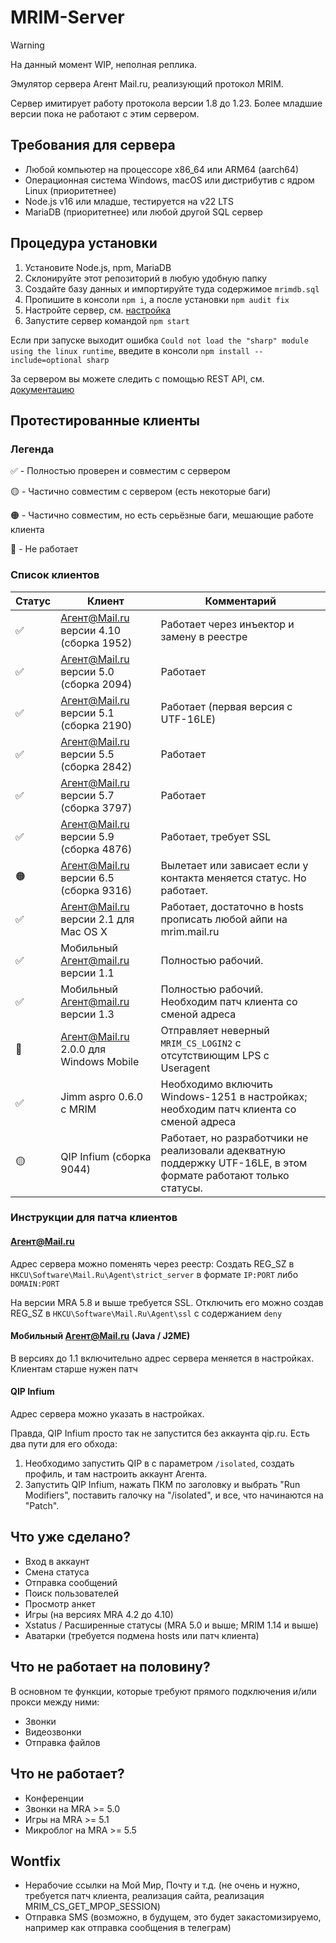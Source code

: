 # MRIM-Server
> [!WARNING]
> На данный момент WIP, неполная реплика.

Эмулятор сервера Агент Mail.ru, реализующий протокол MRIM.

Сервер имитирует работу протокола версии 1.8 до 1.23. Более младшие версии пока не работают с этим сервером.

## Требования для сервера

- Любой компьютер на процессоре x86_64 или ARM64 (aarch64)
- Операционная система Windows, macOS или дистрибутив с ядром Linux (приоритетнее)
- Node.js v16 или младше, тестируется на v22 LTS
- MariaDB (приоритетнее) или любой другой SQL сервер

## Процедура установки

1. Установите Node.js, npm, MariaDB
2. Склонируйте этот репозиторий в любую удобную папку
3. Создайте базу данных и импортируйте туда содержимое `mrimdb.sql`
4. Пропишите в консоли `npm i`, а после установки `npm audit fix`
5. Настройте сервер, см. [настройка](/docs/config.md)
6. Запустите сервер командой `npm start`

Если при запуске выходит ошибка `Could not load the "sharp" module using the linux runtime`, введите в консоли `npm install --include=optional sharp`

За сервером вы можете следить с помощью REST API, см. [документацию](/docs/rest.md)

## Протестированные клиенты

### Легенда

✅ - Полностью проверен и совместим с сервером

🟡 - Частично совместим с сервером (есть некоторые баги)

🟠 - Частично совместим, но есть серьёзные баги, мешающие работе клиента

🔴 - Не работает

### Список клиентов

| Статус | Клиент | Комментарий |
| ------ | ------ | ----------- |
| ✅ | Агент@Mail.ru версии 4.10 (сборка 1952) | Работает через инъектор и замену в реестре |
| ✅ | Агент@Mail.ru версии 5.0 (сборка 2094) | Работает |
| ✅ | Агент@Mail.ru версии 5.1 (сборка 2190) | Работает (первая версия с UTF-16LE) |
| ✅ | Агент@Mail.ru версии 5.5 (сборка 2842) | Работает |
| ✅ | Агент@Mail.ru версии 5.7 (сборка 3797) | Работает |
| ✅ | Агент@Mail.ru версии 5.9 (сборка 4876) | Работает, требует SSL |
| 🟠 | Агент@Mail.ru версии 6.5 (сборка 9316) | Вылетает или зависает если у контакта меняется статус. Но работает.  |
| ✅ | Агент@Mail.ru версии 2.1 для Mac OS X | Работает, достаточно в hosts прописать любой айпи на mrim.mail.ru |
| ✅ | Мобильный Агент@mail.ru версии 1.1 | Полностью рабочий. |
| ✅ | Мобильный Агент@mail.ru версии 1.3 | Полностью рабочий. Необходим патч клиента со сменой адреса |
| 🔴 | Агент@Mail.ru 2.0.0 для Windows Mobile | Отправляет неверный `MRIM_CS_LOGIN2` с отсутствиющим LPS с Useragent |
| ✅ | Jimm aspro 0.6.0 с MRIM | Необходимо включить Windows-1251 в настройках; необходим патч клиента со сменой адреса |
| 🟡 | QIP Infium (сборка 9044) | Работает, но разработчики не реализовали адекватную поддержку UTF-16LE, в этом формате работают только статусы. |

### Инструкции для патча клиентов

#### Агент@Mail.ru

Адрес сервера можно поменять через реестр: Создать REG_SZ в `HKCU\Software\Mail.Ru\Agent\strict_server` в формате `IP:PORT` либо `DOMAIN:PORT`

На версии MRA 5.8 и выше требуется SSL. Отключить его можно создав REG_SZ в `HKCU\Software\Mail.Ru\Agent\ssl` с содержанием `deny`

#### Мобильный Агент@Mail.ru (Java / J2ME)

В версиях до 1.1 включительно адрес сервера меняется в настройках. Клиентам старше нужен патч

#### QIP Infium

Адрес сервера можно указать в настройках.

Правда, QIP Infium просто так не запустится без аккаунта qip.ru. Есть два пути для его обхода:

1. Необходимо запустить QIP в с параметром `/isolated`, создать профиль, и там настроить аккаунт Агента.
2. Запустить QIP Infium, нажать ПКМ по заголовку и выбрать "Run Modifiers", поставить галочку на "/isolated", и все, что начинаются на "Patch".

## Что уже сделано?

- Вход в аккаунт
- Смена статуса
- Отправка сообщений
- Поиск пользователей
- Просмотр анкет
- Игры (на версиях MRA 4.2 до 4.10)
- Xstatus / Расширенные статусы (MRA 5.0 и выше; MRIM 1.14 и выше)
- Аватарки (требуется подмена hosts или патч клиента)

## Что не работает на половину?

В основном те функции, которые требуют прямого подключения и/или прокси между ними:

- Звонки
- Видеозвонки
- Отправка файлов

## Что не работает?

- Конференции
- Звонки на MRA >= 5.0
- Игры на MRA >= 5.1
- Микроблог на MRA >= 5.5

## Wontfix

- Нерабочие ссылки на Мой Мир, Почту и т.д. (не очень и нужно, требуется патч клиента, реализация сайта, реализация MRIM_CS_GET_MPOP_SESSION)
- Отправка SMS (возможно, в будущем, это будет закастомизируемо, например как отправка сообщения в телеграм)
